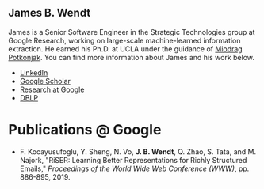## James B. Wendt

James is a Senior Software Engineer in the Strategic Technologies group at Google Research, working on large-scale machine-learned information extraction. He earned his Ph.D. at UCLA under the guidance of [Miodrag Potkonjak](http://www.cs.ucla.edu/~miodrag). You can find more information about James and his work below.

* [LinkedIn](https://www.linkedin.com/in/jameswendt)
* [Google Scholar](https://scholar.google.com/citations?user=7CotKHgAAAAJ)
* [Research at Google](https://research.google.com/pubs/JamesWendt.html)
* [DBLP](http://dblp.uni-trier.de/pers/hd/w/Wendt:James_Bradley)

# Publications @ Google

* F. Kocayusufoglu, Y. Sheng, N. Vo, **J. B. Wendt**, Q. Zhao, S. Tata, and M. Najork, "RiSER: Learning Better Representations for Richly Structured Emails," _Proceedings of the World Wide Web Conference (WWW)_, pp. 886-895, 2019.


